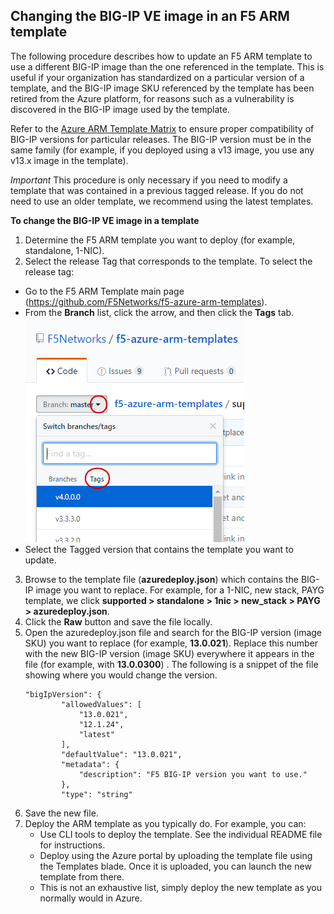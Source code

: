 ## Changing the BIG-IP VE image in an F5 ARM template
The following procedure describes how to update an F5 ARM template to use a different BIG-IP image than the one referenced in the template.  This is useful if your organization has standardized on a particular version of a template, and the BIG-IP image SKU  referenced by the template has been retired from the Azure platform, for reasons such as a vulnerability is discovered in the BIG-IP image used by the template.

Refer to the [Azure ARM Template Matrix](https://github.com/F5Networks/f5-azure-arm-templates/blob/master/azure-bigip-version-matrix.md) to ensure proper compatibility of BIG-IP versions for particular releases.  The BIG-IP version must be in the same family (for example, if you deployed using a v13 image, you use any v13.x image in the template).

*Important*  This procedure is only necessary if you need to modify a template that was contained in a previous tagged release.  If you do not need to use an older template, we recommend using the latest templates.

**To change the BIG-IP VE image in a template**
1.  Determine the F5 ARM template you want to deploy (for example, standalone, 1-NIC).
2.  Select the release Tag that corresponds to the template.  To select the release tag:
  *  Go to the F5 ARM Template main page (https://github.com/F5Networks/f5-azure-arm-templates).  
  *  From the **Branch** list, click the arrow, and then click the **Tags** tab.  ![Finding tagged releases](images/tag-location.png)<br>  
  *  Select the Tagged version that contains the template you want to update.  
3.  Browse to the template file (**azuredeploy.json**) which contains the BIG-IP image you want to replace.  For example, for a 1-NIC, new stack, PAYG template, we click **supported > standalone > 1nic > new_stack > PAYG > azuredeploy.json**.
4.  Click the **Raw** button and save the file locally.  
5.  Open the azuredeploy.json file and search for the BIG-IP version (image SKU) you want to replace (for example, **13.0.021**).  Replace this number with the new BIG-IP version (image SKU) everywhere it appears in the file (for example, with **13.0.0300**) .   The following is a snippet of the file showing where you would change the version.
    ```
    "bigIpVersion": {
            "allowedValues": [
                "13.0.021", 
                "12.1.24", 
                "latest"
            ], 
            "defaultValue": "13.0.021", 
            "metadata": {
                "description": "F5 BIG-IP version you want to use."
            }, 
            "type": "string"
    ```
6.  Save the new file.
7.  Deploy the ARM template as you typically do.  For example, you can:
    - Use CLI tools to deploy the template.  See the individual README file for instructions.
    - Deploy using the Azure portal by uploading the template file using the Templates blade.  Once it is uploaded, you can launch the new template from there.
    - This is not an exhaustive list, simply deploy the new template as you normally would in Azure.


